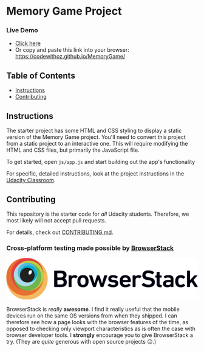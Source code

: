 # Memory Game Project

### Live Demo
* [Click here](https://codewithoz.github.io/MemoryGame/)
* Or copy and paste this link into your browser: https://codewithoz.github.io/MemoryGame/

## Table of Contents

* [Instructions](#instructions)
* [Contributing](#contributing)

## Instructions

The starter project has some HTML and CSS styling to display a static version of the Memory Game project. You'll need to convert this project from a static project to an interactive one. This will require modifying the HTML and CSS files, but primarily the JavaScript file.

To get started, open `js/app.js` and start building out the app's functionality

For specific, detailed instructions, look at the project instructions in the [Udacity Classroom](https://classroom.udacity.com/me).

## Contributing

This repository is the starter code for _all_ Udacity students. Therefore, we most likely will not accept pull requests.

For details, check out [CONTRIBUTING.md](CONTRIBUTING.md).

### Cross-platform testing made possible by [BrowserStack](https://www.browserstack.com)
[![BrowserStack Logo](Browserstack-logo@2x.png)](https://www.browserstack.com)

BrowserStack is _really_ **awesome**. I find it really useful that the mobile
devices run on the same OS versions from when they shipped. I can therefore
see how a page looks with the browser features of the time, as opposed to
checking only viewport characteristics as is often the case with browser
developer tools.
I **strongly** encourage you to give BrowserStack a try. (They are _quite_
generous with open source projects :wink:.)
